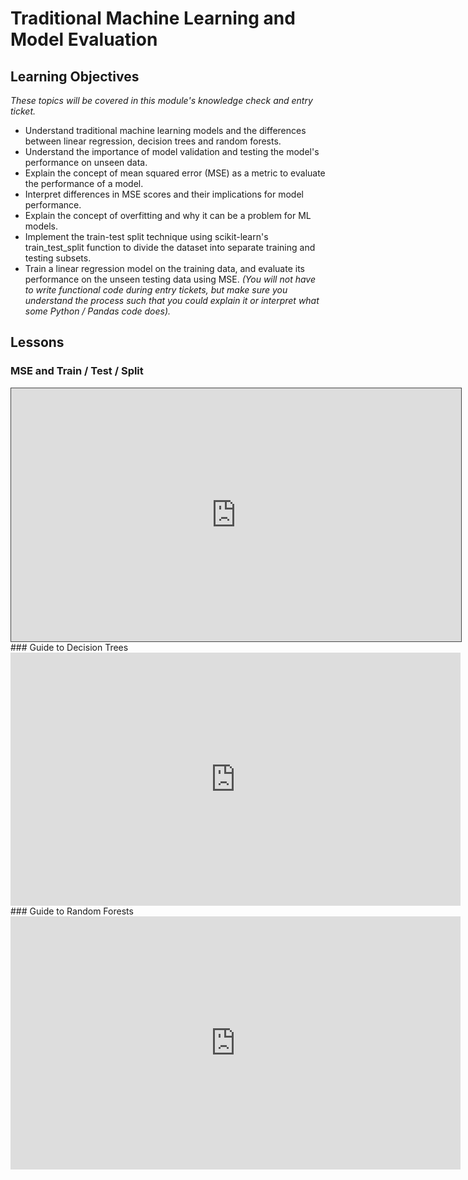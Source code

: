 # Traditional Machine Learning and Model Evaluation

## Learning Objectives
*These topics will be covered in this module's knowledge check and entry ticket.*
- Understand traditional machine learning models and the differences between linear regression, decision trees and random forests.
- Understand the importance of model validation and testing the model's performance on unseen data.
- Explain the concept of mean squared error (MSE) as a metric to evaluate the performance of a model.
- Interpret differences in MSE scores and their implications for model performance.
- Explain the concept of overfitting and why it can be a problem for ML models.
- Implement the train-test split technique using scikit-learn's train_test_split function to divide the dataset into separate training and testing subsets. 
- Train a linear regression model on the training data, and evaluate its performance on the unseen testing data using MSE.
*(You will not have to write functional code during entry tickets, but make sure you understand the process such that you could explain it or interpret what some Python / Pandas code does).*

## Lessons
### MSE and Train / Test / Split
<iframe src="https://egator.hosted.panopto.com/Panopto/Pages/Embed.aspx?id=dad362ad-668d-45d5-b58c-b1510120224e&autoplay=false&offerviewer=true&showtitle=true&showbrand=true&captions=false&interactivity=all" height="405" width="720" style="border: 1px solid #464646;" allowfullscreen allow="autoplay" aria-label="Panopto Embedded Video Player" aria-description="MSE and Train Test Split" ></iframe>
### Guide to Decision Trees

<iframe width="720" height="405" src="https://www.youtube.com/embed/zs6yHVtxyv8?si=6PzXFkkWQ4SAUETj" title="YouTube video player" frameborder="0" allow="accelerometer; autoplay; clipboard-write; encrypted-media; gyroscope; picture-in-picture; web-share" referrerpolicy="strict-origin-when-cross-origin" allowfullscreen></iframe>
### Guide to Random Forests
<iframe width="720" height="405" src="https://www.youtube.com/embed/cIbj0WuK41w?si=kuckfF88fvDTWesA" title="YouTube video player" frameborder="0" allow="accelerometer; autoplay; clipboard-write; encrypted-media; gyroscope; picture-in-picture; web-share" referrerpolicy="strict-origin-when-cross-origin" allowfullscreen></iframe>
